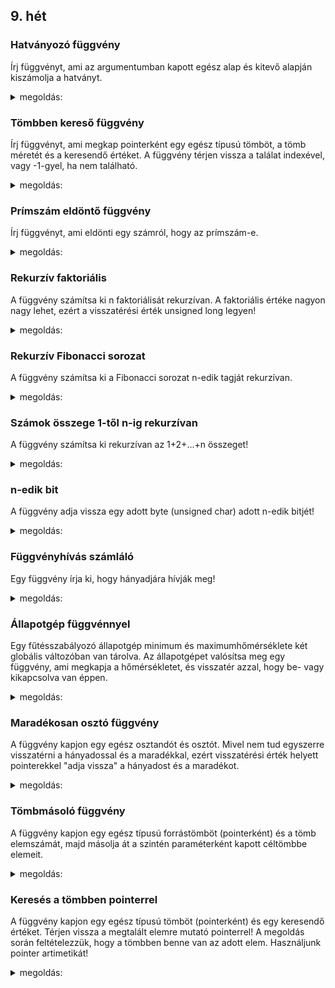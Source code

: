 ## 9. hét

### Hatványozó függvény

Írj függvényt, ami az argumentumban kapott egész alap és kitevő alapján kiszámolja a hatványt.
<details>
<summary>megoldás:</summary>
 
```C
int hatvany(int alap, int kitevo){
    int ertek=1;
    for(int i=0; i<kitevo; i++)
        ertek *=alap;
    return ertek;
}
```
</details>

### Tömbben kereső függvény

Írj függvényt, ami megkap pointerként egy egész típusú tömböt, a tömb méretét és a keresendő értéket.
A függvény térjen vissza a találat indexével, vagy -1-gyel, ha nem található. 
<details>
<summary>megoldás:</summary>
 
```C
int keres(int *tomb, int meret, int keresendo){
    for(int index=0; index<meret; index++){
        if(tomb[index]==keresendo){
            return index;
        }
    }
    return -1;
}
```
</details>

### Prímszám eldöntő függvény

Írj függvényt, ami eldönti egy számról, hogy az prímszám-e.
<details>
<summary>megoldás:</summary>
 
```C
int primszam(int szam){
    // kettő a legkisebb prímszám
    if(szam<2)
        return 0;
    if(szam==2)
        return 1;
    
    // ha 2-től a szám gyökéig van osztó, akkor nem prím
    for(int i=2; i*i<=szam; i++){
        if(szam%i==0){
            return 0;
        }
    }
    
    // ha nincs osztó, akkor prím
    return 1;
}
```
</details>

### Rekurzív faktoriális

A függvény számítsa ki n faktoriálisát rekurzívan.
A faktoriális értéke nagyon nagy lehet, ezért a visszatérési érték unsigned long legyen!
<details>
<summary>megoldás:</summary>
 
```C
unsigned long faktor(int n){
    if(n==0)
        return 1;
    return faktor(n-1)*n;
}
```
</details>

### Rekurzív Fibonacci sorozat

A függvény számítsa ki a Fibonacci sorozat n-edik tagját rekurzívan.
<details>
<summary>megoldás:</summary>
 
```C
int fib(int n){
    if(n==1 || n==2)
        return 1;
    return fib(n-2)+fib(n-1);
}
```
</details>

### Számok összege 1-től n-ig rekurzívan

A függvény számítsa ki rekurzívan az 1+2+...+n összeget!
<details>
<summary>megoldás:</summary>
 
```C
int szamok_osszege(int n){
    if(n==0)
        return 0;
    return szamok_osszege(n-1)+n;
}
```
</details>

### n-edik bit

A függvény adja vissza egy adott byte (unsigned char) adott n-edik bitjét!
<details>
<summary>megoldás:</summary>
 
```C
int n_edik_bit(unsigned char byte, int n){
    if( (byte>>n)&1  == 1)
        return 1;
    return 0;
}
```
</details>

### Függvényhívás számláló

Egy függvény írja ki, hogy hányadjára hívják meg!
<details>
<summary>megoldás:</summary>
 
```C
void hivasok(){
    static int szamlalo=0;
    szamlalo++;
    printf("fuggveny %d. alkalommal lett meghivva\n", szamlalo);
}
```
</details>

### Állapotgép függvénnyel

Egy fűtésszabályozó állapotgép minimum és maximumhőmérséklete két globális változóban van tárolva. Az állapotgépet valósítsa meg egy függvény, ami megkapja a hőmérsékletet, és visszatér azzal, hogy be- vagy kikapcsolva van éppen.
<details>
<summary>megoldás:</summary>
 
```C
// állapottér
#define BEKAPCSOLVA 1
#define KIKAPCSOLVA 0

// minimum és maximumhőmérséklet globális változókban
double T_min = 22.5;
double T_max = 28;

// fűtéskapcsolgató függvény
int futes(double T_aktualis){
    static int allapot = KIKAPCSOLVA; // a belső állapot statikus változó legyen!
    
    if(allapot == KIKAPCSOLVA && T_aktualis<T_min){
        allapot = BEKAPCSOLVA;
    } else if(allapot == BEKAPCSOLVA && T_aktualis>T_max) {
        allapot = KIKAPCSOLVA;
    }
    
    return allapot;
}
```
</details>

### Maradékosan osztó függvény

A függvény kapjon egy egész osztandót és osztót. Mivel nem tud egyszerre visszatérni a hányadossal és a maradékkal, ezért visszatérési érték helyett pointerekkel "adja vissza" a hányadost és a maradékot.
<details>
<summary>megoldás:</summary>
 
```C
void maradekos_osztas(int osztando, int oszto, int *hanyados, int *maradek){
    *hanyados = osztando/oszto;
    *maradek = osztando%oszto;
}
```
</details>

### Tömbmásoló függvény

A függvény kapjon egy egész típusú forrástömböt (pointerként) és a tömb elemszámát, majd másolja át a szintén paraméterként kapott céltömbbe elemeit.
<details>
<summary>megoldás:</summary>
 
```C
void tomb_masol(int *forras, int meret, int *cel){
    for(int i=0; i<meret; i++){
        cel[i] = forras[i];
    }
}
```
</details>

### Keresés a tömbben pointerrel

A függvény kapjon egy egész típusú tömböt (pointerként) és egy keresendő értéket. Térjen vissza a megtalált elemre mutató pointerrel!
A megoldás során feltételezzük, hogy a tömbben benne van az adott elem. Használjunk pointer artimetikát!
<details>
<summary>megoldás:</summary>
 
```C
int *tomb_keres(int *tomb, int keresendo){
    while(*tomb != keresendo) // ha az adott elem (kezdetben a legeleső) nem egyezik a keresendővel,
        tomb++; // akkor a következő elemre lépünk
    
    return tomb; // a tomb pointer már a megtalált elemre mutat
}
/* Megjegyzés:
Gyakorlatban ilyen függvény azért veszélyes, mert ha az adott elem nem található,
akkor kicímzünk a tömbből. A példa lényege a pointeraritmetika szemléltetése.
*/
```
</details>


